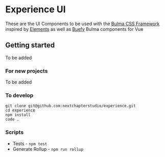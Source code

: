 # Experience UI

These are the UI Components to be used with the [Bulma CSS Framework](https://bulma.io/) inspired by [Elements](https://brightleaf.dev/elements/#/) as well as [Buefy](https://buefy.org/) Bulma components for Vue

## Getting started

To be added

### For new projects

To be added

### To develop

```
git clone git@github.com:nextchapterstudio/experience.git
cd experience
npm install
code .
```

### Scripts

- Tests - `npm test`
- Generate Rollup - `npm run rollup`
